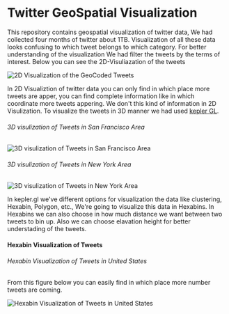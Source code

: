 # Twitter GeoSpatial Visualization
 This repository contains geospatial visualization of twitter data, We had collected four months of twitter about 1TB. Visualization of all these data looks confusing to which tweet belongs to which category. For better understanding of the visualization We had filter the tweets by the terms of interest. Below you can see the 2D-Visuliazation of the tweets
 
![2D Visualization of the GeoCoded Tweets](https://raw.githubusercontent.com/MALLI7622/Twitter_GeoSpatial_Visualization/main/trash_pollution_and_garbage_sample2.png)

In 2D Visualiztion of twitter data you can only find in which place more tweets are apper, you can find complete information like in which coordinate more tweets appering. We don't this kind of information in 2D Visulization. To visualize the tweets in 3D manner we had used [kepler GL](https://kepler.gl/). 

###### 3D visulization of Tweets in San Francisco Area
![3D visulization of Tweets in San Francisco Area](https://raw.githubusercontent.com/MALLI7622/Twitter_GeoSpatial_Visualization/main/san%20francisco1.png)

###### 3D visulization of Tweets in New York Area
![3D visulization of Tweets in New York Area](https://raw.githubusercontent.com/MALLI7622/Twitter_GeoSpatial_Visualization/main/new%20york1.png)

In kepler.gl we've different options for visualization the data like clustering, Hexabin, Polygon, etc., We're going to visualize this data in Hexabins. In Hexabins we can also choose in how much distance we want between two tweets to bin up. Also we can choose elavation height for better understading of the tweets.


#### Hexabin Visualization of Tweets

###### Hexabin Visualization of Tweets in United States
From this figure below you can easily find in which place more number tweets are coming.

![Hexabin Visualization of Tweets in United States](https://raw.githubusercontent.com/MALLI7622/Twitter_GeoSpatial_Visualization/main/us-tweets-hexabins1.png)
